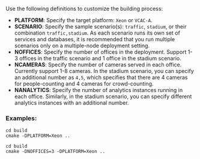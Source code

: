 
Use the following definitions to customize the building process:   
- **PLATFORM**: Specify the target platform: ```Xeon``` or ```VCAC-A```.   
- **SCENARIO**: Specify the sample scenario(s): ```traffic```, ```stadium```, or their combination ```traffic,stadium```. As each scenario runs its own set of services and databases, it is recommended that you run multiple scenarios only on a multiple-node deployment setting.     
- **NOFFICES**: Specify the number of offices in the deployment. Support 1-3 offices in the traffic scenario and 1 office in the stadium scenario.       
- **NCAMERAS**: Specify the number of cameras served in each office. Currently support 1-8 cameras. In the stadium scenario, you can specify an additional number as ```4,5```, which specifies that there are 4 cameras for people-counting and 4 cameras for crowd-counting.        
- **NANALYTICS**: Specify the number of analytics instances running in each office. Similarly, in the stadium scenario, you can specify different analytics instances with an additional number.      

### Examples:   

```
cd build
cmake -DPLATFORM=Xeon ..
```

```
cd build
cmake -DNOFFICES=3 -DPLATFORM=Xeon ..
```


